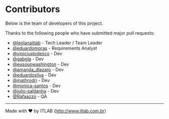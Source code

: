 # Contributors

Below is the team of developers of this project.

Thanks to the following people who have submitted major pull requests:

- [@leolanaitlab](https://bitbucket.org/leolanaitlab) - Tech Leader / Team Leader
- [@eduardomoras](https://github.com/eduardomoras) - Requirements Analyst
- [@viniciustodesco](https://github.com/viniciustodesco) - Dev
- [@gabgla](https://bitbucket.org/gabgla) - Dev
- [@eusouowashington](https://bitbucket.org/eusouowashington) - Dev
- [@amanda_dlazaro](https://bitbucket.org/amanda_dlazaro) - Dev
- [@eduardosilva](https://github.com/eduardosilva) - Dev
- [@mathrodri](https://bitbucket.org/mathrodri) - Dev
- [@monica-santos](https://bitbucket.org/monica-santos) - Dev
- [@julio-saldanha](https://bitbucket.org/julio-saldanha) - Dev
- [@Rafaazzo](https://github.com/Rafaazzo) - QA

---
Made with ♥ by ITLAB (http://www.itlab.com.br)
